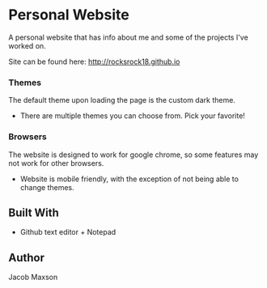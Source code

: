# Personal Website

A personal website that has info about me and some of the projects I've worked on.

Site can be found here: http://rocksrock18.github.io

### Themes
The default theme upon loading the page is the custom dark theme.

* There are multiple themes you can choose from. Pick your favorite!

### Browsers
The website is designed to work for google chrome, so some features may not work for other browsers.

* Website is mobile friendly, with the exception of not being able to change themes.

## Built With
* Github text editor + Notepad

## Author
Jacob Maxson
